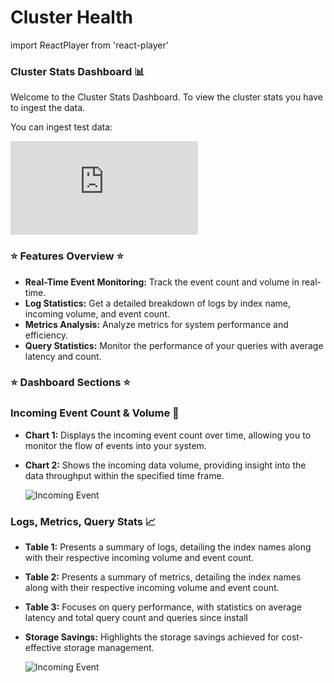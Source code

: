 # Cluster Health
import ReactPlayer from 'react-player'

### Cluster Stats Dashboard 📊

Welcome to the Cluster Stats Dashboard. To view the cluster stats you have to ingest the data.

You can ingest test data:
<div class="responsive-iframe">
  <iframe
    src="https://www.youtube.com/embed/8-QGkxonm7s?si=-PvPICN_u5-NFsC1"
    title="YouTube video player"
    frameborder="0"
    allow="accelerometer; autoplay; clipboard-write; encrypted-media; gyroscope; picture-in-picture"
    allowfullscreen
  ></iframe>
</div>


### ⭐ Features Overview ⭐

- **Real-Time Event Monitoring:** Track the event count and volume in real-time. 
- **Log Statistics:** Get a detailed breakdown of logs by index name, incoming volume, and event count. 
- **Metrics Analysis:** Analyze metrics for system performance and efficiency. 
- **Query Statistics:** Monitor the performance of your queries with average latency and count.

### ⭐ Dashboard Sections ⭐

### Incoming Event Count & Volume 🚀

- **Chart 1:** Displays the incoming event count over time, allowing you to monitor the flow of events into your system.

- **Chart 2:** Shows the incoming data volume, providing insight into the data throughput within the specified time frame.

    ![Incoming Event](../static/img/incoming-event.png)

### Logs, Metrics, Query Stats 📈

- **Table 1:** Presents a summary of logs, detailing the index names along with their respective incoming volume and event count.

- **Table 2:** Presents a summary of metrics, detailing the index names along with their respective incoming volume and event count.

- **Table 3:** Focuses on query performance, with statistics on average latency and total query count and queries since install

- **Storage Savings:** Highlights the storage savings achieved for cost-effective storage management.

    ![Incoming Event](../static/img/stats.png)